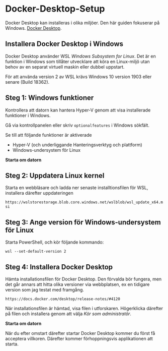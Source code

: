 # Docker-Desktop-Setup

Docker Desktop kan installeras i olika miljöer. Den här guiden fokuserar på Windows.
[Docker Desktop](https://www.docker.com/products/docker-desktop/).

## Installera Docker Desktop i Windows

Docker Desktop använder WSL *Windows Subsystem for Linux*.  Det är en funktion i Windows som tillåter utvecklare att köra en Linux-miljö utan behov av en separat virtuell maskin eller dubbel uppstart.

För att använda version 2 av WSL krävs Windows 10 version 1903 eller senare (Build 18362).


## Steg 1: Windows funktioner 
Kontrollera att datorn kan hantera Hyper-V genom att visa installerade funktioner i Windows.

Gå via kontrollpanelen eller skriv `optionalfeatures` i Windows sökfält.

Se till att följande funktioner är aktiverade

- Hyper-V (och underliggande Hanteringsverktyg och plattform)
- Windows-undersystem för Linux

**Starta om datorn**

## Steg 2: Uppdatera Linux kernel

Starta en webbläsare och ladda ner senaste installtionsfilen för WSL, installera därefter uppdateringen

`https://wslstorestorage.blob.core.windows.net/wslblob/wsl_update_x64.msi`

## Steg 3: Ange version för Windows-undersystem för Linux

Starta PowerShell, och kör följande kommando:

`wsl --set-default-version 2`

## Steg 4: Installera Docker Desktop

Hämta installationsfilen för Docker Desktop. Den förvalda bör fungera, men det går annars att hitta olika versioner via webbplatsen, ex en tidigare version som jag testat med framgång.

`https://docs.docker.com/desktop/release-notes/#4120`

När installationsfilen är hämtad, visa filen i utforskaren. Högerklicka därefter på filen och installera genom att välja *Kör som administratör*.

**Starta om datorn**

När du efter omstart därefter startar Docker Desktop kommer du först få acceptera villkoren. Därefter kommer förhoppningsvis applikationen att starta.


